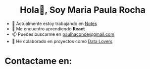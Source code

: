 <h1 align="center"> Hola👋, Soy Maria Paula Rocha</h1>


* 🔭 Actualmente estoy trabajando en [Notes](https://github.com/paulhaconde94/DEV001-notes)
* 🌱 Me encuentro aprendiendo **React**
* 📫 Puedes buscarme en paulhaconde@gmail.com
* 💞️ He colaborado en proyectos como [Data Lovers](https://github.com/paulhaconde94/DEV001-data-lovers)

# Contactame en:
<a href="https://www.linkedin.com/in/mar%C3%ADa-paula-rocha-b50917155/"><img url="casarural.jpg"></a>


<!---
paulhaconde94/paulhaconde94 is a ✨ special ✨ repository because its `README.md` (this file) appears on your GitHub profile.
You can click the Preview link to take a look at your changes.
--->
